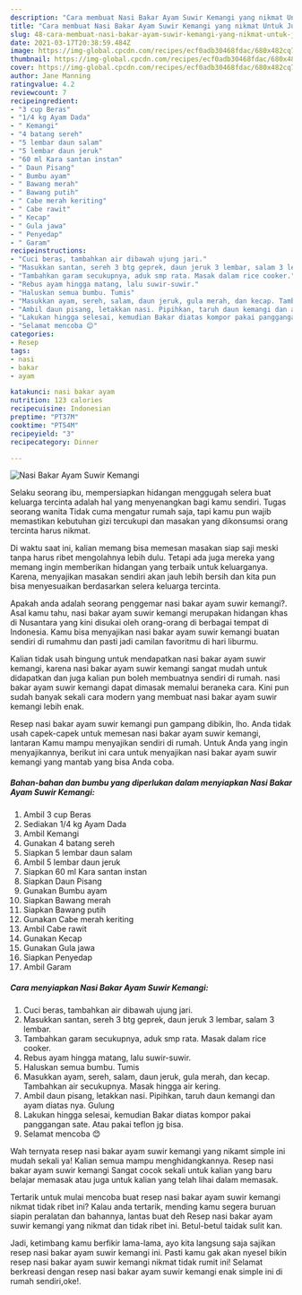 ```yaml
---
description: "Cara membuat Nasi Bakar Ayam Suwir Kemangi yang nikmat Untuk Jualan"
title: "Cara membuat Nasi Bakar Ayam Suwir Kemangi yang nikmat Untuk Jualan"
slug: 48-cara-membuat-nasi-bakar-ayam-suwir-kemangi-yang-nikmat-untuk-jualan
date: 2021-03-17T20:38:59.484Z
image: https://img-global.cpcdn.com/recipes/ecf0adb30468fdac/680x482cq70/nasi-bakar-ayam-suwir-kemangi-foto-resep-utama.jpg
thumbnail: https://img-global.cpcdn.com/recipes/ecf0adb30468fdac/680x482cq70/nasi-bakar-ayam-suwir-kemangi-foto-resep-utama.jpg
cover: https://img-global.cpcdn.com/recipes/ecf0adb30468fdac/680x482cq70/nasi-bakar-ayam-suwir-kemangi-foto-resep-utama.jpg
author: Jane Manning
ratingvalue: 4.2
reviewcount: 7
recipeingredient:
- "3 cup Beras"
- "1/4 kg Ayam Dada"
- " Kemangi"
- "4 batang sereh"
- "5 lembar daun salam"
- "5 lembar daun jeruk"
- "60 ml Kara santan instan"
- " Daun Pisang"
- " Bumbu ayam"
- " Bawang merah"
- " Bawang putih"
- " Cabe merah keriting"
- " Cabe rawit"
- " Kecap"
- " Gula jawa"
- " Penyedap"
- " Garam"
recipeinstructions:
- "Cuci beras, tambahkan air dibawah ujung jari."
- "Masukkan santan, sereh 3 btg geprek, daun jeruk 3 lembar, salam 3 lembar."
- "Tambahkan garam secukupnya, aduk smp rata. Masak dalam rice cooker."
- "Rebus ayam hingga matang, lalu suwir-suwir."
- "Haluskan semua bumbu. Tumis"
- "Masukkan ayam, sereh, salam, daun jeruk, gula merah, dan kecap. Tambahkan air secukupnya. Masak hingga air kering."
- "Ambil daun pisang, letakkan nasi. Pipihkan, taruh daun kemangi dan ayam diatas nya. Gulung"
- "Lakukan hingga selesai, kemudian Bakar diatas kompor pakai panggangan sate. Atau pakai teflon jg bisa."
- "Selamat mencoba 😊"
categories:
- Resep
tags:
- nasi
- bakar
- ayam

katakunci: nasi bakar ayam 
nutrition: 123 calories
recipecuisine: Indonesian
preptime: "PT37M"
cooktime: "PT54M"
recipeyield: "3"
recipecategory: Dinner

---
```



![Nasi Bakar Ayam Suwir Kemangi](https://img-global.cpcdn.com/recipes/ecf0adb30468fdac/680x482cq70/nasi-bakar-ayam-suwir-kemangi-foto-resep-utama.jpg)

Selaku seorang ibu, mempersiapkan hidangan menggugah selera buat keluarga tercinta adalah hal yang menyenangkan bagi kamu sendiri. Tugas seorang  wanita Tidak cuma mengatur rumah saja, tapi kamu pun wajib memastikan kebutuhan gizi tercukupi dan masakan yang dikonsumsi orang tercinta harus nikmat.

Di waktu  saat ini, kalian memang bisa memesan masakan siap saji meski tanpa harus ribet mengolahnya lebih dulu. Tetapi ada juga mereka yang memang ingin memberikan hidangan yang terbaik untuk keluarganya. Karena, menyajikan masakan sendiri akan jauh lebih bersih dan kita pun bisa menyesuaikan berdasarkan selera keluarga tercinta. 



Apakah anda adalah seorang penggemar nasi bakar ayam suwir kemangi?. Asal kamu tahu, nasi bakar ayam suwir kemangi merupakan hidangan khas di Nusantara yang kini disukai oleh orang-orang di berbagai tempat di Indonesia. Kamu bisa menyajikan nasi bakar ayam suwir kemangi buatan sendiri di rumahmu dan pasti jadi camilan favoritmu di hari liburmu.

Kalian tidak usah bingung untuk mendapatkan nasi bakar ayam suwir kemangi, karena nasi bakar ayam suwir kemangi sangat mudah untuk didapatkan dan juga kalian pun boleh membuatnya sendiri di rumah. nasi bakar ayam suwir kemangi dapat dimasak memalui beraneka cara. Kini pun sudah banyak sekali cara modern yang membuat nasi bakar ayam suwir kemangi lebih enak.

Resep nasi bakar ayam suwir kemangi pun gampang dibikin, lho. Anda tidak usah capek-capek untuk memesan nasi bakar ayam suwir kemangi, lantaran Kamu mampu menyajikan sendiri di rumah. Untuk Anda yang ingin menyajikannya, berikut ini cara untuk menyajikan nasi bakar ayam suwir kemangi yang mantab yang bisa Anda coba.

<!--inarticleads1-->

##### Bahan-bahan dan bumbu yang diperlukan dalam menyiapkan Nasi Bakar Ayam Suwir Kemangi:

1. Ambil 3 cup Beras
1. Sediakan 1/4 kg Ayam Dada
1. Ambil  Kemangi
1. Gunakan 4 batang sereh
1. Siapkan 5 lembar daun salam
1. Ambil 5 lembar daun jeruk
1. Siapkan 60 ml Kara santan instan
1. Siapkan  Daun Pisang
1. Gunakan  Bumbu ayam
1. Siapkan  Bawang merah
1. Siapkan  Bawang putih
1. Gunakan  Cabe merah keriting
1. Ambil  Cabe rawit
1. Gunakan  Kecap
1. Gunakan  Gula jawa
1. Siapkan  Penyedap
1. Ambil  Garam




<!--inarticleads2-->

##### Cara menyiapkan Nasi Bakar Ayam Suwir Kemangi:

1. Cuci beras, tambahkan air dibawah ujung jari.
1. Masukkan santan, sereh 3 btg geprek, daun jeruk 3 lembar, salam 3 lembar.
1. Tambahkan garam secukupnya, aduk smp rata. Masak dalam rice cooker.
1. Rebus ayam hingga matang, lalu suwir-suwir.
1. Haluskan semua bumbu. Tumis
1. Masukkan ayam, sereh, salam, daun jeruk, gula merah, dan kecap. Tambahkan air secukupnya. Masak hingga air kering.
1. Ambil daun pisang, letakkan nasi. Pipihkan, taruh daun kemangi dan ayam diatas nya. Gulung
1. Lakukan hingga selesai, kemudian Bakar diatas kompor pakai panggangan sate. Atau pakai teflon jg bisa.
1. Selamat mencoba 😊




Wah ternyata resep nasi bakar ayam suwir kemangi yang nikamt simple ini mudah sekali ya! Kalian semua mampu menghidangkannya. Resep nasi bakar ayam suwir kemangi Sangat cocok sekali untuk kalian yang baru belajar memasak atau juga untuk kalian yang telah lihai dalam memasak.

Tertarik untuk mulai mencoba buat resep nasi bakar ayam suwir kemangi nikmat tidak ribet ini? Kalau anda tertarik, mending kamu segera buruan siapin peralatan dan bahannya, lantas buat deh Resep nasi bakar ayam suwir kemangi yang nikmat dan tidak ribet ini. Betul-betul taidak sulit kan. 

Jadi, ketimbang kamu berfikir lama-lama, ayo kita langsung saja sajikan resep nasi bakar ayam suwir kemangi ini. Pasti kamu gak akan nyesel bikin resep nasi bakar ayam suwir kemangi nikmat tidak rumit ini! Selamat berkreasi dengan resep nasi bakar ayam suwir kemangi enak simple ini di rumah sendiri,oke!.

